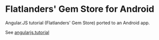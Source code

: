 # Flatlanders' Gem Store for Android #

Angular.JS tutorial (Flatlanders' Gem Store) ported to an Android app.

See [angularjs.tutorial](https://bitbucket.org/stpettersens/angularjs.tutorial)
